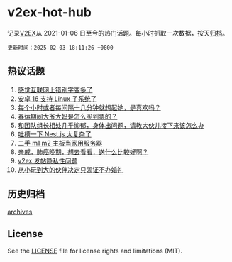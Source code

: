 # v2ex-hot-hub

 记录[V2EX](https://www.v2ex.com/)从 2021-01-06 日至今的热门话题。每小时抓取一次数据，按天[归档](archives)。

`更新时间：2025-02-03 18:11:26 +0800`

## 热议话题

1. [感觉互联网上错别字变多了](https://www.v2ex.com/t/1108674)
1. [安卓 16 支持 Linux 子系统了](https://www.v2ex.com/t/1108636)
1. [每个小时或者每间隔十几分钟就想起她，是喜欢吗？](https://www.v2ex.com/t/1108675)
1. [春运期间大爷大妈是怎么买到票的？](https://www.v2ex.com/t/1108708)
1. [和团队组长相处几乎抑郁，身体出问题，请教大伙儿接下来该怎么办](https://www.v2ex.com/t/1108658)
1. [吐槽一下 Nest.js 太复杂了](https://www.v2ex.com/t/1108703)
1. [二手 m1 m2 主板当家用服务器](https://www.v2ex.com/t/1108659)
1. [亲戚，肺癌晚期，想去看看，送什么比较好啊？](https://www.v2ex.com/t/1108695)
1. [v2ex 发帖隐私性问题](https://www.v2ex.com/t/1108654)
1. [从小玩到大的伙伴决定只领证不办婚礼](https://www.v2ex.com/t/1108692)

## 历史归档

[archives](archives)

## License

See the [LICENSE](LICENSE) file for license rights and limitations (MIT).
